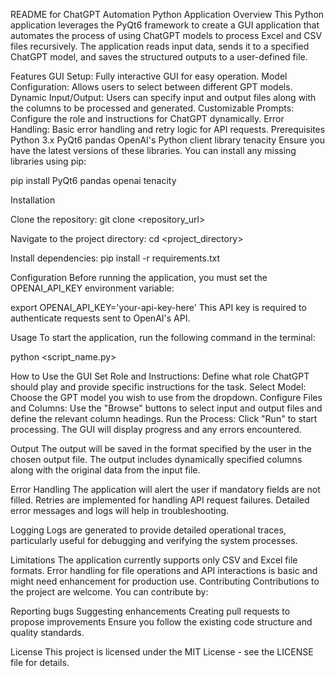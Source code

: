 README for ChatGPT Automation Python Application
Overview
This Python application leverages the PyQt6 framework to create a GUI application that automates the process of using ChatGPT models to process Excel and CSV files recursively. The application reads input data, sends it to a specified ChatGPT model, and saves the structured outputs to a user-defined file.

Features
GUI Setup: Fully interactive GUI for easy operation.
Model Configuration: Allows users to select between different GPT models.
Dynamic Input/Output: Users can specify input and output files along with the columns to be processed and generated.
Customizable Prompts: Configure the role and instructions for ChatGPT dynamically.
Error Handling: Basic error handling and retry logic for API requests.
Prerequisites
Python 3.x
PyQt6
pandas
OpenAI's Python client library
tenacity
Ensure you have the latest versions of these libraries. You can install any missing libraries using pip:

pip install PyQt6 pandas openai tenacity

Installation

Clone the repository:
git clone <repository_url>

Navigate to the project directory:
cd <project_directory>

Install dependencies:
pip install -r requirements.txt

Configuration
Before running the application, you must set the OPENAI_API_KEY environment variable:

export OPENAI_API_KEY='your-api-key-here'
This API key is required to authenticate requests sent to OpenAI's API.

Usage
To start the application, run the following command in the terminal:

python <script_name.py>

How to Use the GUI
Set Role and Instructions: Define what role ChatGPT should play and provide specific instructions for the task.
Select Model: Choose the GPT model you wish to use from the dropdown.
Configure Files and Columns: Use the "Browse" buttons to select input and output files and define the relevant column headings.
Run the Process: Click "Run" to start processing. The GUI will display progress and any errors encountered.

Output
The output will be saved in the format specified by the user in the chosen output file. The output includes dynamically specified columns along with the original data from the input file.

Error Handling
The application will alert the user if mandatory fields are not filled.
Retries are implemented for handling API request failures.
Detailed error messages and logs will help in troubleshooting.

Logging
Logs are generated to provide detailed operational traces, particularly useful for debugging and verifying the system processes.

Limitations
The application currently supports only CSV and Excel file formats.
Error handling for file operations and API interactions is basic and might need enhancement for production use.
Contributing
Contributions to the project are welcome. You can contribute by:

Reporting bugs
Suggesting enhancements
Creating pull requests to propose improvements
Ensure you follow the existing code structure and quality standards.

License
This project is licensed under the MIT License - see the LICENSE file for details.
